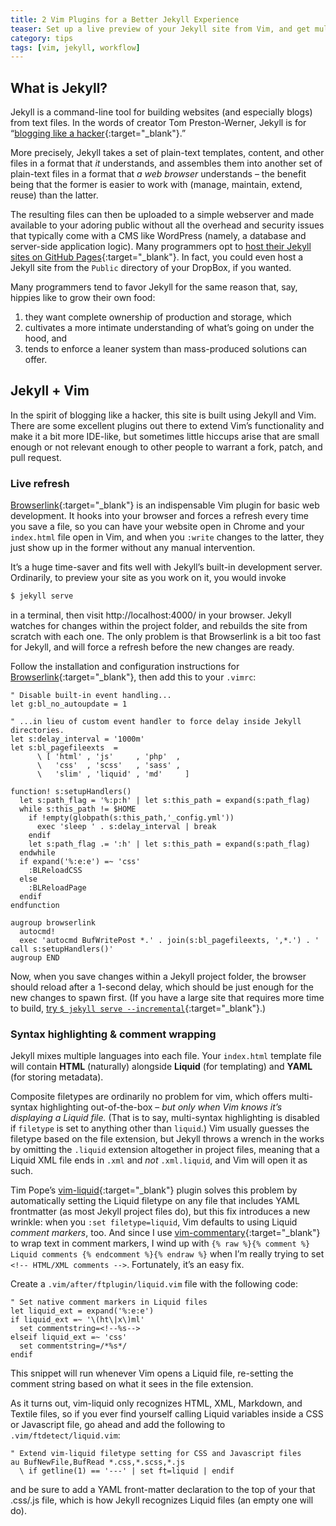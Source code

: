 ```yaml
---
title: 2 Vim Plugins for a Better Jekyll Experience
teaser: Set up a live preview of your Jekyll site from Vim, and get multi-language syntax highlighting working right.
category: tips
tags: [vim, jekyll, workflow]
---
```


What is Jekyll?
---------------

Jekyll is a command-line tool for building websites (and especially blogs) from text files. In the words of creator Tom Preston-Werner, Jekyll is for “[blogging like a hacker][tpw]{:target="_blank"}.”

More precisely, Jekyll takes a set of plain-text templates, content, and other files in a format that _it_ understands, and assembles them into another set of plain-text files in a format that _a web browser_ understands – the benefit being that the former is easier to work with (manage, maintain, extend, reuse) than the latter.

The resulting files can then be uploaded to a simple webserver and made available to your adoring public without all the overhead and security issues that typically come with a CMS like WordPress (namely, a database and server-side application logic). Many programmers opt to [host their Jekyll sites on GitHub Pages][ghp]{:target="_blank"}. In fact, you could even host a Jekyll site from the `Public` directory of your DropBox, if you wanted. 

Many programmers tend to favor Jekyll for the same reason that, say, hippies like to grow their own food: 

1. they want complete ownership of production and storage, which
2. cultivates a more intimate understanding of what’s going on under the hood, and
3. tends to enforce a leaner system than mass-produced solutions can offer.

Jekyll + Vim
------------

In the spirit of blogging like a hacker, this site is built using Jekyll and Vim. There are some excellent plugins out there to extend Vim’s functionality and make it a bit more IDE-like, but sometimes little hiccups arise that are small enough or not relevant enough to other people to warrant a fork, patch, and pull request.

### Live refresh

[Browserlink][blk]{:target="_blank"} is an indispensable Vim plugin for basic web development. It hooks into your browser and forces a refresh every time you save a file, so you can have your website open in Chrome and your `index.html` file open in Vim, and when you `:write` changes to the latter, they just show up in the former without any manual intervention. 

It’s a huge time-saver and fits well with Jekyll’s built-in development server. Ordinarily, to preview your site as you work on it, you would invoke

~~~ bash
$ jekyll serve
~~~

in a terminal, then visit http://localhost:4000/ in your browser. Jekyll watches for changes within the project folder, and rebuilds the site from scratch with each one. The only problem is that Browserlink is a bit too fast for Jekyll, and will force a refresh before the new changes are ready.

Follow the installation and configuration instructions for [Browserlink][blk]{:target="_blank"}, then add this to your `.vimrc`:

~~~ viml
" Disable built-in event handling...
let g:bl_no_autoupdate = 1

" ...in lieu of custom event handler to force delay inside Jekyll directories.
let s:delay_interval = '1000m'
let s:bl_pagefileexts  = 
      \ [ 'html' , 'js'     , 'php'  ,
      \   'css'  , 'scss'   , 'sass' ,
      \   'slim' , 'liquid' , 'md'     ]

function! s:setupHandlers()
  let s:path_flag = '%:p:h' | let s:this_path = expand(s:path_flag)
  while s:this_path != $HOME 
    if !empty(globpath(s:this_path,'_config.yml')) 
      exec 'sleep ' . s:delay_interval | break 
    endif 
    let s:path_flag .= ':h' | let s:this_path = expand(s:path_flag) 
  endwhile 
  if expand('%:e:e') =~ 'css' 
    :BLReloadCSS 
  else
    :BLReloadPage 
  endif
endfunction

augroup browserlink
  autocmd!
  exec 'autocmd BufWritePost *.' . join(s:bl_pagefileexts, ',*.') . ' call s:setupHandlers()'
augroup END
~~~

Now, when you save changes within a Jekyll project folder, the browser should reload after a 1-second delay, which should be just enough for the new changes to spawn first. (If you have a large site that requires more time to build, [try `$ jekyll serve --incremental`][inc]{:target="_blank"}.) 

### Syntax highlighting & comment wrapping

Jekyll mixes multiple languages into each file. Your `index.html` template file will contain **HTML** (naturally) alongside **Liquid** (for templating) and **YAML** (for storing metadata).

Composite filetypes are ordinarily no problem for vim, which offers multi-syntax highlighting out-of-the-box – _but only when Vim knows it’s displaying a Liquid file._ (That is to say, multi-syntax highlighting is disabled if `filetype` is set to anything other than `liquid`.) Vim usually guesses the filetype based on the file extension, but Jekyll throws a wrench in the works by omitting the `.liquid` extension altogether in project files, meaning that a Liquid XML file ends in `.xml` and _not_ `.xml.liquid`, and Vim will open it as such.

Tim Pope’s [vim-liquid][vlq]{:target="_blank"} plugin solves this problem by automatically setting the Liquid filetype on any file that includes YAML frontmatter (as most Jekyll project files do), but this fix introduces a new wrinkle: when you `:set filetype=liquid`, Vim defaults to using Liquid _comment markers_, too. And since I use [vim-commentary][vcm]{:target="_blank"} to wrap text in comment markers, I wind up with  `{% raw %}{% comment %} Liquid comments {% endcomment %}{% endraw %}` when I’m really trying to set `<!-- HTML/XML comments -->`. Fortunately, it’s an easy fix.

Create a `.vim/after/ftplugin/liquid.vim` file with the following code:

~~~ viml
" Set native comment markers in Liquid files
let liquid_ext = expand('%:e:e')
if liquid_ext =~ '\(ht\|x\)ml'
  set commentstring=<!--%s-->
elseif liquid_ext =~ 'css'
  set commentstring=/*%s*/
endif
~~~

This snippet will run whenever Vim opens a Liquid file, re-setting the comment string based on what it sees in the file extension.

As it turns out, vim-liquid only recognizes HTML, XML, Markdown, and Textile files, so if you ever find yourself calling Liquid variables inside a CSS or Javascript file, go ahead and add the following to `.vim/ftdetect/liquid.vim`:

~~~ viml
" Extend vim-liquid filetype setting for CSS and Javascript files
au BufNewFile,BufRead *.css,*.scss,*.js
  \ if getline(1) == '---' | set ft=liquid | endif
~~~

and be sure to add a YAML front-matter declaration to the top of your that .css/.js file, which is how Jekyll recognizes Liquid files (an empty one will do).

[tpw]: http://tom.preston-werner.com/2008/11/17/blogging-like-a-hacker.html
[ghp]: https://help.github.com/articles/setting-up-your-github-pages-site-locally-with-jekyll/
[blk]: https://github.com/jaxbot/browserlink.vim
[vlq]: https://github.com/tpope/vim-liquid
[vcm]: https://github.com/tpope/vim-commentary
[inc]: http://idratherbewriting.com/2015/11/04/jekyll-30-released-incremental-regeneration-rocks/
